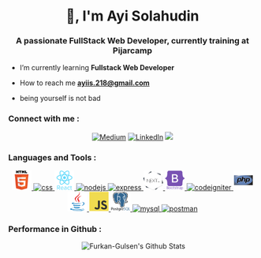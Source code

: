 <h1 align="center"> 👋, I'm Ayi Solahudin</h1>
<h3 align="center"> A passionate FullStack Web Developer, currently training at Pijarcamp</h3>

- I’m currently learning **Fullstack Web Developer**

-  How to reach me **ayiis.218@gmail.com**

-  being yourself is not bad

<h3 align="left">Connect with me :</h3>
<p align="center">
  <a href="#"><img alt="Medium" title="Medium" height="35px"  src="https://cdn-icons.flaticon.com/png/128/3670/premium/3670098.png?token=exp=1658985314~hmac=4501d57303eb945e7f47f31a526da3cd"/></a>
  <a href="https://www.linkedin.com/in/ayi-solahudin/"><img alt="LinkedIn" height="35px" title="LinkedIn" src="https://cdn-icons-png.flaticon.com/128/174/174857.png"/></a>
  <a href="https://www.instagram.com/ayi.shallahudin/"><img height="35px" src="https://cdn-icons-png.flaticon.com/128/174/174855.png"/></a>
</p>

<h3 align="left">Languages and Tools :</h3>
<p align="center">
  <a href="https://www.w3.org/html/" target="_blank" rel="noreferrer"> <img src="https://raw.githubusercontent.com/devicons/devicon/master/icons/html5/html5-original-wordmark.svg" alt="html5" width="40" height="40"/> </a>
  <a href="https://www.w3.org/css/" target="_blank" rel="noreferrer"> <img src="https://cdn-icons-png.flaticon.com/128/5968/5968242.png" alt="css" width="40" height="40"/> </a>
  <a href="https://reactjs.org/" target="_blank" rel="noreferrer"> <img src="https://raw.githubusercontent.com/devicons/devicon/master/icons/react/react-original-wordmark.svg" alt="react" width="40" height="40"/> </a>
  <a href="https://nodejs.org" target="_blank" rel="noreferrer"> <img src="https://cdn.iconscout.com/icon/free/png-256/node-js-1174925.png" alt="nodejs" width="40" height="40"/> </a> 
  <a href="https://expressjs.com" target="_blank" rel="noreferrer"> <img src="https://www.mementotech.in/assets/images/icons/express.png" alt="express" width="40" height="40"/> </a>
  <a href="https://nextjs.org/" target="_blank" rel="noreferrer"> <img src="https://raw.githubusercontent.com/Rohan-Shakya/Rohan-Shakya/master/images/next_logo.png" alt="nextjs" width="40" height="40"/> </a>
  <a href="https://getbootstrap.com" target="_blank" rel="noreferrer"> <img src="https://raw.githubusercontent.com/devicons/devicon/master/icons/bootstrap/bootstrap-plain-wordmark.svg" alt="bootstrap" width="40" height="40"/> </a>
  <a href="https://codeigniter.com" target="_blank" rel="noreferrer"> <img src="https://cdn.worldvectorlogo.com/logos/codeigniter.svg" alt="codeigniter" width="40" height="40"/> </a>
  <a href="https://www.php.net" target="_blank" rel="noreferrer"> <img src="https://raw.githubusercontent.com/devicons/devicon/master/icons/php/php-original.svg" alt="php" width="40" height="40"/> </a> 
  <a href="https://www.java.com" target="_blank" rel="noreferrer"> <img src="https://raw.githubusercontent.com/devicons/devicon/master/icons/java/java-original.svg" alt="java" width="40" height="40"/> </a>
  <a href="https://developer.mozilla.org/en-US/docs/Web/JavaScript" target="_blank" rel="noreferrer"> <img src="https://raw.githubusercontent.com/devicons/devicon/master/icons/javascript/javascript-original.svg" alt="javascript" width="40" height="40"/> </a>
  <a href="https://www.postgresql.org" target="_blank" rel="noreferrer"> <img src="https://raw.githubusercontent.com/devicons/devicon/master/icons/postgresql/postgresql-original-wordmark.svg" alt="postgresql" width="40" height="40"/> </a> 
  <a href="https://www.mysql.com/" target="_blank" rel="noreferrer"> <img src="https://e7.pngegg.com/pngimages/747/798/png-clipart-mysql-mysql.png" alt="mysql" width="40" height="40"/> </a>
  <a href="https://postman.com" target="_blank" rel="noreferrer"> <img src="https://www.vectorlogo.zone/logos/getpostman/getpostman-icon.svg" alt="postman" width="40" height="40"/> </a>
  
   
</p> 
<!-- <p><img align="left" src="https://github-readme-stats.vercel.app/api/top-langs?username=ayiis218&show_icons=true&locale=en&layout=compact" alt="ayiis218" /></p> -->

<h3 align="left">Performance in Github :</h3>
<p align="center">&nbsp;<img alt="Furkan-Gulsen's Github Stats" src="https://github-readme-stats.vercel.app/api?username=ayiis218&count_private=true&theme=react&hide_border=true&bg_color=1F222E&title_color=F85D7F&icon_color=F8D866" height="192px"/>
</p>
